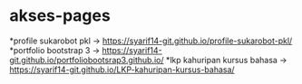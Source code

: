 # akses-pages

*profile sukarobot pkl -> https://syarif14-git.github.io/profile-sukarobot-pkl/
*portfolio bootstrap 3 -> https://syarif14-git.github.io/portfoliobootsrap3.github.io/
*lkp kahuripan kursus bahasa -> https://syarif14-git.github.io/LKP-kahuripan-kursus-bahasa/
